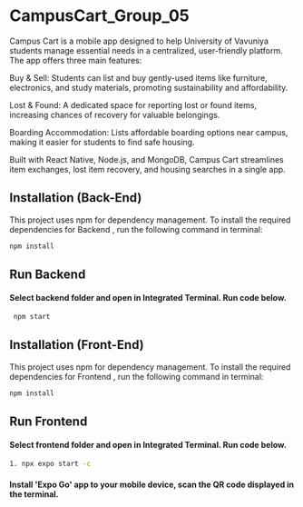 
# CampusCart_Group_05 

Campus Cart is a mobile app designed to help University of Vavuniya students manage essential needs in a centralized, user-friendly platform. The app offers three main features:

Buy & Sell: Students can list and buy gently-used items like furniture, electronics, and study materials, promoting sustainability and affordability.

Lost & Found: A dedicated space for reporting lost or found items, increasing chances of recovery for valuable belongings.

Boarding Accommodation: Lists affordable boarding options near campus, making it easier for students to find safe housing.

Built with React Native, Node.js, and MongoDB, Campus Cart streamlines item exchanges, lost item recovery, and housing searches in a single app.
## Installation (Back-End)

This project uses npm for dependency management. To install the required dependencies for Backend , run the following command in terminal:

```bash
npm install
```

## Run Backend

#### Select backend folder and open in Integrated Terminal. Run code below.
```bash
 npm start
```


## Installation (Front-End)

This project uses npm for dependency management. To install the required dependencies for Frontend , run the following command in terminal:

```bash
npm install
```
    
## Run Frontend

#### Select frontend folder and open in Integrated Terminal. Run code below.

```bash
1. npx expo start -c
```

#### Install 'Expo Go' app to your mobile device, scan the QR code displayed in the terminal.
